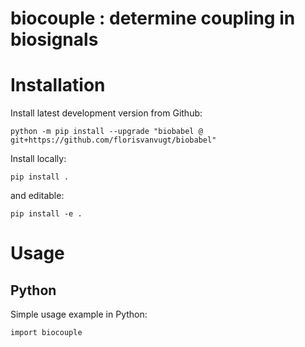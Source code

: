

# biocouple : determine coupling in biosignals


# Installation

Install latest development version from Github:

```
python -m pip install --upgrade "biobabel @ git+https://github.com/florisvanvugt/biobabel"
```


Install locally:

```
pip install .
```

and editable:

```
pip install -e .
```




# Usage

## Python
Simple usage example in Python:

```
import biocouple
```

